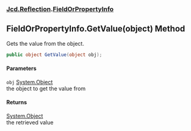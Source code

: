 ### [Jcd.Reflection](Jcd_Reflection.md 'Jcd.Reflection').[FieldOrPropertyInfo](Jcd_Reflection_FieldOrPropertyInfo.md 'Jcd.Reflection.FieldOrPropertyInfo')
## FieldOrPropertyInfo.GetValue(object) Method
Gets the value from the object.   
```csharp
public object GetValue(object obj);
```
#### Parameters
<a name='Jcd_Reflection_FieldOrPropertyInfo_GetValue(object)_obj'></a>
`obj` [System.Object](https://docs.microsoft.com/en-us/dotnet/api/System.Object 'System.Object')  
the object to get the value from
  
#### Returns
[System.Object](https://docs.microsoft.com/en-us/dotnet/api/System.Object 'System.Object')  
the retrieved value
